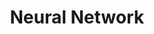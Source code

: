 ---
layout: page
title: Neural Network
description: feedforward multi-layer perceptron implemented from scratch in Java.
img:
redirect: https://github.com/helen-li/neural-networks
importance: 3
category: ai/data
---